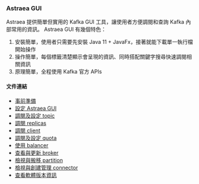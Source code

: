 ### Astraea GUI

Astraea 提供簡單但實用的 Kafka GUI 工具，讓使用者方便調閱和查詢 Kafka 內部常用的資訊。 Astraea GUI 有幾個特色：

1. 安裝簡單，使用者只需要先安裝 Java 11 + JavaFx，接著就能下載單一執行檔開始操作
2. 操作簡單，每個標籤清楚顯示會呈現的資訊、同時搭配關鍵字搜尋快速調閱相關資訊
3. 原理簡單，全程使用 Kafka 官方 APIs

#### 文件連結

- [事前準備](./env/README.md)
- [設定 Astraea GUI](./setting/README.md)
- [調閱及設定 topic](./topic/README.md)
- [調閱 replicas](./replica/README.md)
- [調閱 client](./client/README.md)
- [調閱及設定 quota](./quota/README.md)
- [使用 balancer](./balancer/README.md)
- [查看與更新 broker](./broker/README.md)
- [檢視與搬移 partition](./partition/README.md)
- [檢視與創建管理 connector](./connector/README.md)
- [查看軟體版本資訊](./about/README.md)